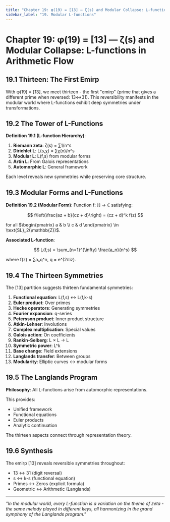 ```yaml
---
title: "Chapter 19: φ(19) = [13] — ζ(s) and Modular Collapse: L-functions in Arithmetic Flow"
sidebar_label: "19. Modular L-functions"
---
```


# Chapter 19: φ(19) = [13] — ζ(s) and Modular Collapse: L-functions in Arithmetic Flow

## 19.1 Thirteen: The First Emirp

With φ(19) = [13], we meet thirteen - the first "emirp" (prime that gives a different prime when reversed: 13↔31). This reversibility manifests in the modular world where L-functions exhibit deep symmetries under transformations.

## 19.2 The Tower of L-Functions

**Definition 19.1 (L-function Hierarchy)**:
1. **Riemann zeta**: ζ(s) = ∑1/n^s
2. **Dirichlet L**: L(s,χ) = ∑χ(n)/n^s  
3. **Modular L**: L(f,s) from modular forms
4. **Artin L**: From Galois representations
5. **Automorphic L**: General framework

Each level reveals new symmetries while preserving core structure.

## 19.3 Modular Forms and L-Functions

**Definition 19.2 (Modular Form)**: Function f: ℍ → ℂ satisfying:

$$
f\left(\frac{az + b}{cz + d}\right) = (cz + d)^k f(z)
$$

for all $\begin{pmatrix} a & b \\ c & d \end{pmatrix} \in \text{SL}_2(\mathbb{Z})$.

**Associated L-function**:

$$
L(f,s) = \sum_{n=1}^{\infty} \frac{a_n}{n^s}
$$

where f(z) = ∑aₙq^n, q = e^(2πiz).

## 19.4 The Thirteen Symmetries

The [13] partition suggests thirteen fundamental symmetries:

1. **Functional equation**: L(f,s) ↔ L(f,k-s)
2. **Euler product**: Over primes
3. **Hecke operators**: Generating symmetries
4. **Fourier expansion**: q-series
5. **Petersson product**: Inner product structure
6. **Atkin-Lehner**: Involutions
7. **Complex multiplication**: Special values
8. **Galois action**: On coefficients
9. **Rankin-Selberg**: L × L → L
10. **Symmetric power**: L^k
11. **Base change**: Field extensions
12. **Langlands transfer**: Between groups
13. **Modularity**: Elliptic curves ↔ modular forms

## 19.5 The Langlands Program

**Philosophy**: All L-functions arise from automorphic representations.

This provides:
- Unified framework
- Functional equations
- Euler products
- Analytic continuation

The thirteen aspects connect through representation theory.

## 19.6 Synthesis

The emirp [13] reveals reversible symmetries throughout:
- 13 ↔ 31 (digit reversal)
- s ↔ k-s (functional equation)
- Primes ↔ Zeros (explicit formula)
- Geometric ↔ Arithmetic (Langlands)

---

*"In the modular world, every L-function is a variation on the theme of zeta - the same melody played in different keys, all harmonizing in the grand symphony of the Langlands program."*